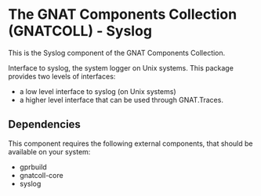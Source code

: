 The GNAT Components Collection (GNATCOLL) - Syslog
==================================================

This is the Syslog component of the GNAT Components Collection.

Interface to syslog, the system logger on Unix systems.
This package provides two levels of interfaces:
   - a low level interface to syslog (on Unix systems)
   - a higher level interface that can be used through GNAT.Traces.

Dependencies
------------

This component requires the following external components, that should be
available on your system:

- gprbuild
- gnatcoll-core
- syslog
